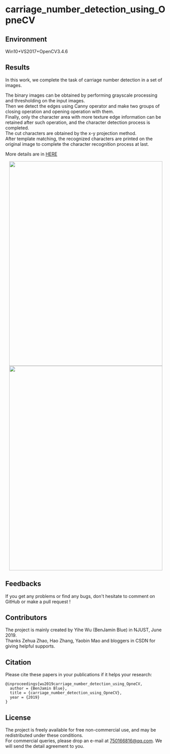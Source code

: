 # carriage_number_detection_using_OpneCV

## Environment
Win10+VS2017+OpenCV3.4.6

## Results
In this work, we complete the task of carriage number detection in a set of images.   
  
The binary images can be obtained by performing grayscale processing and thresholding on the input images.   
Then we detect the edges using Canny operator and make two groups of closing operation and opening operation with them.   
Finally, only the character area with more texture edge information can be retained after such operation, and the character detection process is completed.   
The cut characters are obtained by the x-y projection method.  
After template matching, the recognized characters are printed on the original image to complete the character recognition process at last.  
  
More details are in [HERE](https://blog.csdn.net/BenJamin_Blue/article/details/96892971) 

<div align=center><img width="480" height="640" src="https://i.loli.net/2019/07/22/5d35b933d793d89189.png"/></div>


<div align=center><img width="480" height="640" src="https://i.loli.net/2019/07/22/5d35b93450f1046484.png"/></div>

## Feedbacks
If you get any problems or find any bugs, don't hesitate to comment on GitHub or make a pull request !

## Contributors
The project is mainly created by Yihe Wu (BenJamin Blue) in NJUST, June 2019.  
Thanks Zehua Zhao, Hao Zhang, Yaobin Mao and bloggers in CSDN for giving helpful supports.

## Citation
Please cite these papers in your publications if it helps your research:

```
@inproceedings{wu2019carriage_number_detection_using_OpneCV,
  author = {BenJamin Blue},
  title = {carriage_number_detection_using_OpneCV},
  year = {2019}
}
```

## License
The project is freely available for free non-commercial use, and may be redistributed under these conditions.   
For commercial queries, please drop an e-mail at 750166816@qq.com. We will send the detail agreement to you.
